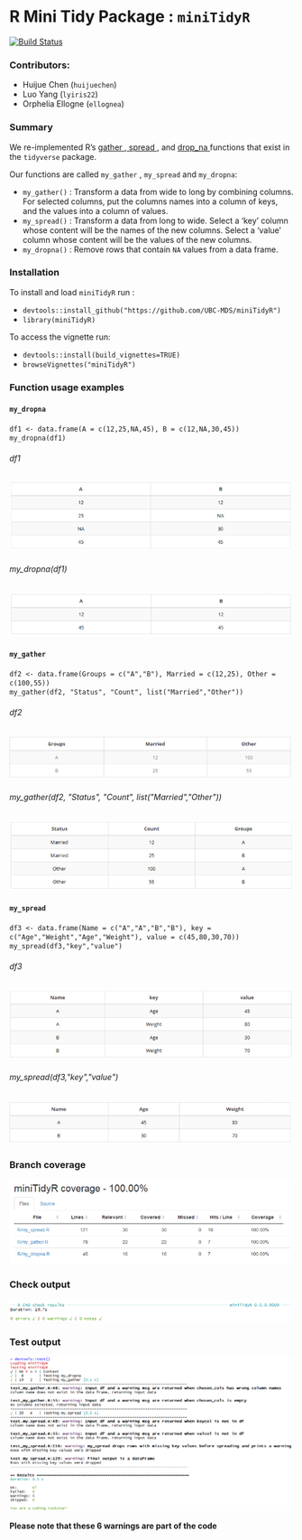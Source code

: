 # R Mini Tidy Package : `miniTidyR`

[![Build Status](https://travis-ci.org/UBC-MDS/miniTidyR.svg?branch=master)](https://travis-ci.org/UBC-MDS/miniTidyR)

### Contributors:
- Huijue Chen (`huijuechen`)
- Luo Yang (`lyiris22`)
- Orphelia Ellogne (`ellognea`)

### Summary
We re-implemented R’s <a href="https://tidyr.tidyverse.org/reference/gather.html"> gather </a>,<a href="https://tidyr.tidyverse.org/reference/spread.html"> spread </a>, and <a href="https://tidyr.tidyverse.org/reference/drop_na.html"> drop_na </a> functions that exist in the `tidyverse` package.

Our functions are called `my_gather` , `my_spread` and `my_dropna`:

- `my_gather()` : Transform a data from wide to long by combining columns. For selected columns, put the columns names into a column of keys, and the values into a column of values.
- `my_spread()` : Transform a data from long to wide.  Select a ‘key’ column whose content will be the names of the new columns. Select a ‘value’ column whose content will be the values of the new columns.
- `my_dropna()` : Remove rows that contain `NA` values from a data frame.

### Installation
To install and load `miniTidyR` run :  

- `devtools::install_github("https://github.com/UBC-MDS/miniTidyR")`
- `library(miniTidyR)`

To access the vignette run:

- `devtools::install(build_vignettes=TRUE)`
-  `browseVignettes("miniTidyR")`

### Function usage examples

#### `my_dropna`

```
df1 <- data.frame(A = c(12,25,NA,45), B = c(12,NA,30,45))
my_dropna(df1)
```

###### df1

![](images/df1.PNG)

###### my_dropna(df1)

![](images/output1.PNG)

#### `my_gather`

```
df2 <- data.frame(Groups = c("A","B"), Married = c(12,25), Other = c(100,55))
my_gather(df2, "Status", "Count", list("Married","Other"))
```

###### df2

![](images/df2.PNG)

###### my_gather(df2, "Status", "Count", list("Married","Other"))

![](images/output2.PNG)

#### `my_spread`

```
df3 <- data.frame(Name = c("A","A","B","B"), key = c("Age","Weight","Age","Weight"), value = c(45,80,30,70))
my_spread(df3,"key","value")
```
###### df3

![](images/df3.PNG)

###### my_spread(df3,"key","value")

![](images/output3.PNG)

### Branch coverage

![](images/coverage.PNG)

### Check output

![](images/check_results.PNG)

### Test output

![](images/test_results2.PNG)

**Please note that these 6 warnings are part of the code**
